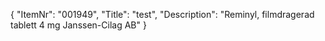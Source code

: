 {
  "ItemNr": "001949",
  "Title": "test",
  "Description": "Reminyl, filmdragerad tablett 4 mg Janssen-Cilag AB"
}